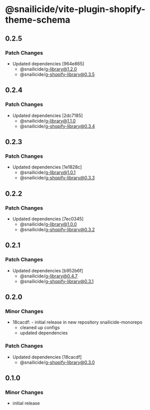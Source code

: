 # @snailicide/vite-plugin-shopify-theme-schema

## 0.2.5

### Patch Changes

- Updated dependencies [964e865]
  - @snailicide/g-library@1.2.0
  - @snailicide/g-shopify-library@0.3.5

## 0.2.4

### Patch Changes

- Updated dependencies [2dc7185]
  - @snailicide/g-library@1.1.0
  - @snailicide/g-shopify-library@0.3.4

## 0.2.3

### Patch Changes

- Updated dependencies [1e1828c]
  - @snailicide/g-library@1.0.1
  - @snailicide/g-shopify-library@0.3.3

## 0.2.2

### Patch Changes

- Updated dependencies [7ec0345]
  - @snailicide/g-library@1.0.0
  - @snailicide/g-shopify-library@0.3.2

## 0.2.1

### Patch Changes

- Updated dependencies [b952b6f]
  - @snailicide/g-library@0.4.7
  - @snailicide/g-shopify-library@0.3.1

## 0.2.0

### Minor Changes

- 18cacdf: - initial release in new repository snailicide-monorepo
  - cleaned up configs
  - updated dependencies

### Patch Changes

- Updated dependencies [18cacdf]
  - @snailicide/g-shopify-library@0.3.0

## 0.1.0

### Minor Changes

- initial release
